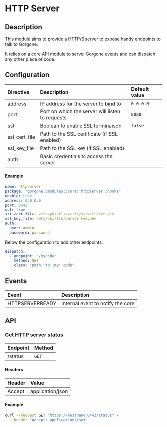 # HTTP Server

## Description

This module aims to provide a HTTP/S server to expose handy endpoints to talk to Gorgone.

It relies on a core API module to server Gorgone events and can dispatch any other piece of code.

## Configuration

| Directive | Description | Default value |
| :- | :- | :- |
| address | IP address for the server to bind to | `0.0.0.0` |
| port | Port on which the server will listen to requests | `8080` |
| ssl | Boolean to enable SSL terminaison | `false` |
| ssl_cert_file | Path to the SSL certificate (if SSL enabled) |  |
| ssl_key_file | Path to the SSL key (if SSL enabled) |  |
| auth | Basic credentials to access the server |  |

#### Example

```yaml
name: httpserver
package: "gorgone::modules::core::httpserver::hooks"
enable: true
address: 0.0.0.0
port: 8443
ssl: true
ssl_cert_file: /etc/pki/tls/certs/server-cert.pem
ssl_key_file: /etc/pki/tls/server-key.pem
auth:
  user: admin
  password: password
```

Below the configuration to add other endpoints:

```yaml
dispatch:
  - endpoint: "/mycode"
    method: GET
    class: "path::to::my::code"
```

## Events

| Event | Description |
| :- | :- |
| HTTPSERVERREADY | Internal event to notify the core |

## API

### Get HTTP server status

| Endpoint | Method |
| :- | :- |
| /status | `GET` |

#### Headers

| Header | Value |
| :- | :- |
| Accept | application/json |

#### Example

```bash
curl --request GET "https://hostname:8443/status" \
  --header "Accept: application/json"
```
